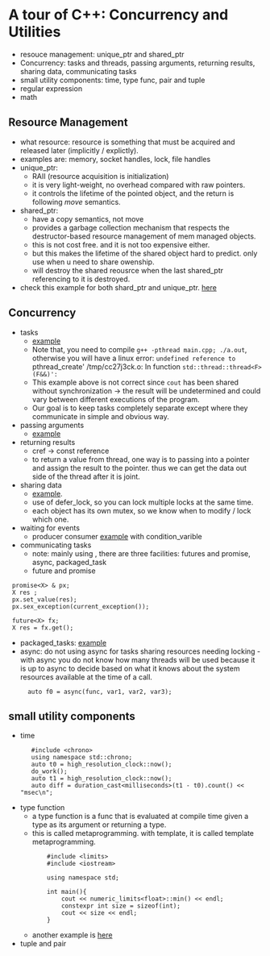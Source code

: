 # A tour of C++: Concurrency and Utilities

* resouce management: unique_ptr and shared_ptr
* Concurrency: tasks and threads, passing arguments, returning results, sharing data, communicating tasks
* small utility components: time, type func, pair and tuple
* regular expression
* math

## Resource Management
* what resource: resource is something that must be acquired and released later (implicitly / explictly). 
* examples are: memory, socket handles, lock, file handles
* unique_ptr:
  * RAII (resource acquisition is initialization)
  * it is very light-weight, no overhead compared with raw pointers.
  * it controls the lifetime of the pointed object, and the return is following *move* semantics. 
* shared_ptr:
  * have a copy semantics, not move
  * provides a garbage collection mechanism that respects the destructor-based resource management of mem managed objects. 
  * this is not cost free. and it is not too expensive either. 
  * but this makes the lifetime of the shared object hard to predict. only use when u need to share owenship.
  * will destroy the shared reousrce when the last shared_ptr referencing to it is destroyed.
* check this example for both shard_ptr and unique_ptr. [here](https://github.com/fandan-nyc/my_side_projects/blob/master/notes/cpp_notes/chapter_5/unique_pt_shard_ptr_sample.cpp)


## Concurrency
* tasks
  * [example](https://github.com/fandan-nyc/my_side_projects/blob/master/notes/cpp_notes/chapter_5/thread_example.cpp)
  * Note that, you need to compile `g++ -pthread main.cpp; ./a.out`, otherwise you will have a linux error: `undefined reference to `pthread_create'
/tmp/cc27j3ck.o: In function `std::thread::thread<F>(F&&)':`
  * This example above is not correct since `cout` has been shared without synchronization -> the result will be undetermined and could vary between different executions of the program.
  * Our goal is to keep tasks completely separate except where they communicate in simple and obvious way. 
* passing arguments
  * [example](https://github.com/fandan-nyc/my_side_projects/blob/master/notes/cpp_notes/chapter_5/passing_arguments.cpp)
* returning results
  * cref -> const reference
  * to return a value from thread, one way is to passing into a pointer and assign the result to the pointer. thus we can get the data out side of the thread after it is joint.  
* sharing data 
  * [example](https://github.com/fandan-nyc/my_side_projects/blob/master/notes/cpp_notes/chapter_5/sharing_data.cpp). 
  * use of defer_lock, so you can lock multiple locks at the same time. 
  * each object has its own mutex, so we know when to modify / lock which one. 
* waiting for events
  * producer consumer [example](https://github.com/fandan-nyc/my_side_projects/blob/master/notes/cpp_notes/chapter_5/waiting_for_events.cpp) with condition_varible
* communicating tasks
  * note: mainly using <future>, there are three facilities: futures and promise, async, packaged_task
  * future and promise
```
 promise<X> & px;
 X res ; 
 px.set_value(res);
 px.sex_exception(current_exception());
```
```
 future<X> fx;
 X res = fx.get(); 
```
  * packaged_tasks: [example](https://github.com/fandan-nyc/my_side_projects/blob/master/notes/cpp_notes/chapter_5/packaged_tasks.cpp)
  * async: do not using async for tasks sharing resources needing locking - with async you do not know how many threads will be used because it is up to async to decide based on what it knows about the system resources available at the time of a call.
    ```
      auto f0 = async(func, var1, var2, var3);
    ```
 
## small utility components 
* time
  ```
     #include <chrono>
     using namespace std::chrono;
     auto t0 = high_resolution_clock::now();
     do_work();
     auto t1 = high_resolution_clock::now();
     auto diff = duration_cast<milliseconds>(t1 - t0).count() << "msec\n";
  ```
* type function
  * a type function is a func that is evaluated at compile time given a type as its argument or returning a type. 
  * this is called metaprogramming. with template, it is called template metaprogramming.
    ```
        #include <limits> 
        #include <iostream>

        using namespace std;

        int main(){
            cout << numeric_limits<float>::min() << endl;
            constexpr int size = sizeof(int);
            cout << size << endl;
        }
    ```
  * another example is [here](https://github.com/fandan-nyc/my_side_projects/blob/master/notes/cpp_notes/chapter_5/type_func.cpp)
* tuple and pair
 
 
